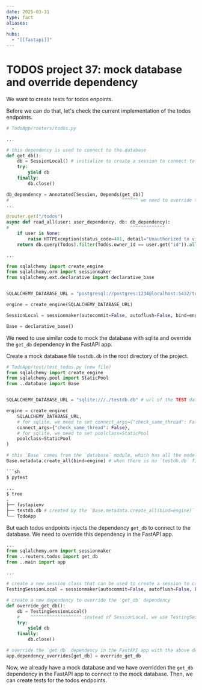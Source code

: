 ```yaml
---
date: 2025-03-31
type: fact
aliases:
  -
hubs:
  - "[[fastapi]]"
---
```


# TODOS project 37: mock database and override dependency

We want to create tests for todos enpoints.

Before we can do that, let's check the current implementation of the todos endpoints.

```py
# TodoApp/routers/todos.py

...

# this dependency is used to connect to the database
def get_db():
    db = SessionLocal() # initialize to create a session to connect to the PRODUCTION database
    try:
        yield db
    finally:
        db.close()

db_dependency = Annotated[Session, Depends(get_db)]
#                                          ^^^^^^ we need to override this dependency
...

@router.get("/todos")
async def read_all(user: user_dependency, db: db_dependency):
#                                             ^^^^^^^^^^^^^
    if user is None:
        raise HTTPException(status_code=401, detail="Unauthorized to view todos")
    return db.query(Todos).filter(Todos.owner_id == user.get("id")).all()

...

```

```py
from sqlalchemy import create_engine
from sqlalchemy.orm import sessionmaker
from sqlalchemy.ext.declarative import declarative_base


SQLALCHEMY_DATABASE_URL = "postgresql://postgres:1234@localhost:5432/todos" # url of the PRODUCTION database

engine = create_engine(SQLALCHEMY_DATABASE_URL)

SessionLocal = sessionmaker(autocommit=False, autoflush=False, bind=engine) # return a class that can be used to create a session to connect to the PRODUCTION database

Base = declarative_base()

```

We need to use similar code to mock the database with sqlite and override the `get_db` dependency in the FastAPI app.

Create a mock database file `testdb.db` in the root directory of the project.

```py
# TodoApp/test/test_todos.py (new file)
from sqlalchemy import create_engine
from sqlalchemy.pool import StaticPool
from ..database import Base


SQLALCHEMY_DATABASE_URL = "sqlite:///./testdb.db" # url of the TEST database

engine = create_engine(
    SQLALCHEMY_DATABASE_URL,
    # for sqlite, we need to set connect_args={"check_same_thread": False}
    connect_args={"check_same_thread": False},
    # for sqlite, we need to set poolclass=StaticPool
    poolclass=StaticPool
)

# this `Base` comes from the `database` module, which has all the models defined in the FastAPI app, we don't need to re-create it
Base.metadata.create_all(bind=engine) # when there is no `testdb.db` file, this will create the file and the tables based on the models

```sh
$ pytest

...
$ tree
.
├── fastapienv
├── testdb.db # created by the `Base.metadata.create_all(bind=engine)` call
└── TodoApp
```

But each todos endpoints injects the dependency `get_db` to connect to the database. We need to override this dependency in the FastAPI app.

```py
...
from sqlalchemy.orm import sessionmaker
from ..routers.todos import get_db
from ..main import app

...

# create a new session class that can be used to create a session to connect to the TEST database
TestingSessionLocal = sessionmaker(autocommit=False, autoflush=False, bind=engine)

# create a new dependency to override the `get_db` dependency
def override_get_db():
    db = TestingSessionLocal()
    #    ^^^^^^^^^^^^^^^^^^^ instead of SessionLocal, we use TestingSessionLocal to connect to the TEST database
    try:
        yield db
    finally:
        db.close()

# override the `get_db` dependency in the FastAPI app with the above dependency
app.dependency_overrides[get_db] = override_get_db

```

Now, we already have a mock database and we have overridden the `get_db` dependency in the FastAPI app to connect to the mock database. Then, we can create tests for the todos endpoints.

